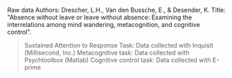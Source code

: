 Raw data
Authors: Drescher, L.H., Van den Bussche, E., & Desender, K. 
Title: "Absence without leave or leave without absence: Examining the interrelations among mind wandering, metacognition, and cognitive control". 

>Sustained Attention to Response Task: Data collected with Inquisit (Millisecond, Inc.)
>Metacognitive task: Data collected with Psychtoolbox (Matlab)
>Cognitive control task: Data collected with E-prime
